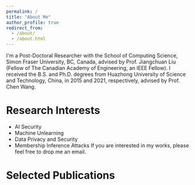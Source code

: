```yaml
---
permalink: /
title: "About Me"
author_profile: true
redirect_from: 
  - /about/
  - /about.html
---
```


I'm a Post-Doctoral Researcher with the School of Computing Science, Simon Fraser University, BC, Canada, advised by Prof. Jiangchuan Liu (Fellow of The Canadian Academy of Engineering, an IEEE Fellow). I received the B.S. and Ph.D. degrees from Huazhong University of Science and Technology, China, in 2015 and 2021, respectively, advised by Prof. Chen Wang. 

Research Interests
====
* AI Security
* Machine Unlearning
* Data Privacy and Security
* Membership Inference Attacks
If you are interested in my works, please feel free to drop me an email.



Selected Publications
====
